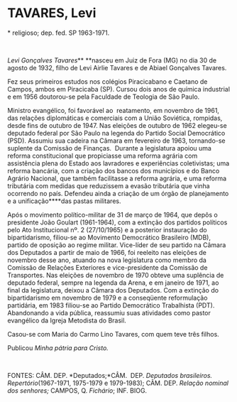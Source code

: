 TAVARES, Levi 
==============

\* religioso; dep. fed. SP 1963-1971.

 

*Levi Gonçalves Tavares*** **nasceu em Juiz de Fora (MG) no dia 30 de
agosto de 1932, filho de Levi Airlie Tavares e de Abiael Gonçalves
Tavares.

Fez seus primeiros estudos nos colégios Piracicabano e Caetano de
Campos, ambos em Piracicaba (SP). Cursou dois anos de química industrial
e em 1956 doutorou-se pela Facul­dade de Teologia de São Paulo.

Ministro evangélico, foi favorável ao  reata­mento, em novembro de 1961,
das relações diplomáticas e comerciais com a União Sovié­tica, rompidas,
desde fins de outubro de 1947. Nas eleições de outubro de 1962 elegeu-se
de­putado federal por São Paulo na legenda do Partido Social Democrático
(PSD). Assumiu sua cadeira na Câmara em fevereiro de 1963, tornando-se
suplente da Comissão de Finan­ças.  Durante a legislatura apoiou uma 
refor­ma constitucional que propiciasse uma reforma agrária com
assistência plena do Estado aos lavradores e experiências coletivistas;
uma reforma bancária, com a criação dos bancos dos municípios e do Banco
Agrário Nacional, que também facilitasse a reforma agrária, e uma
reforma tributária com medidas que re­duzissem a evasão tributária que
vinha ocorrendo no país. Defendeu ainda a criação de um órgão de
planejamento e a unificação****das pastas militares.

Após o movimento político-militar de 31 de março de 1964, que depôs o
presidente João Goulart (1961-1964), com a extinção dos partidos
políticos pelo Ato Institucional nº. 2 (27/10/1965) e a posterior
instauração do bipartida­rismo, filiou-se ao Movimento Democrático
Brasileiro (MDB), partido de oposição ao regime militar. Vice-líder de
seu partido na Câmara dos Deputados a partir de maio de 1966, foi
reeleito nas eleições de novembro desse ano, atuando na nova legislatura
como membro da Comissão de Relações Exteriores e vice-presidente da
Comissão de Transportes. Nas eleições de novembro de 1970 obteve uma
suplência de deputado federal, sempre na legenda da Arena, e em janeiro
de 1971, ao final da legislatura, deixou a Câmara dos Deputados. Com a
extinção do bipartidarismo em novembro de 1979 e a conseqüente
reformulação partidá­ria, em 1983 filiou-se ao Partido Democrático
Trabalhista (PDT). Abandonando a vida pública, reassumiu suas atividades
como pastor evangélico da Igreja Metodista do Brasil.

Casou-se com Maria do Carmo Lino Tava­res, com quem teve três filhos.

Publicou *Minha pátria para Cristo.*

 

FONTES: CÂM. DEP. *Deputados;*CÂM.  DEP. *Deputados brasileiros. 
Repertório*(1967-1971, 1975-1979 e 1979-1983); CÂM. DEP. *Relação
nominal dos senhores;* CAMPOS, Q. *Fichário*; INF. BIOG.

 
